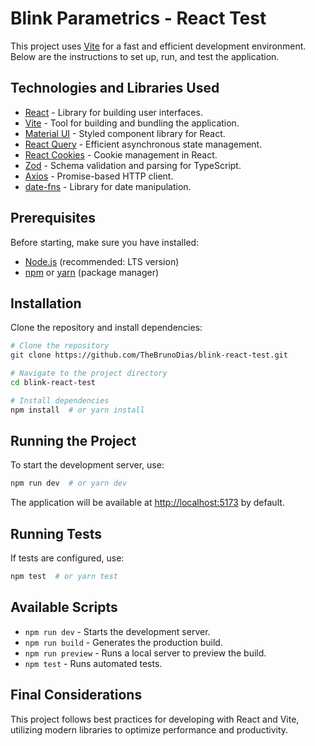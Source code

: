 # Blink Parametrics - React Test

This project uses [Vite](https://vitejs.dev/) for a fast and efficient development environment. Below are the instructions to set up, run, and test the application.

## Technologies and Libraries Used

- [React](https://react.dev/) - Library for building user interfaces.
- [Vite](https://vitejs.dev/) - Tool for building and bundling the application.
- [Material UI](https://mui.com/) - Styled component library for React.
- [React Query](https://tanstack.com/query/latest) - Efficient asynchronous state management.
- [React Cookies](https://www.npmjs.com/package/react-cookie) - Cookie management in React.
- [Zod](https://zod.dev/) - Schema validation and parsing for TypeScript.
- [Axios](https://axios-http.com/) - Promise-based HTTP client.
- [date-fns](https://date-fns.org/) - Library for date manipulation.

## Prerequisites

Before starting, make sure you have installed:

- [Node.js](https://nodejs.org/) (recommended: LTS version)
- [npm](https://www.npmjs.com/) or [yarn](https://yarnpkg.com/) (package manager)

## Installation

Clone the repository and install dependencies:

```sh
# Clone the repository
git clone https://github.com/TheBrunoDias/blink-react-test.git

# Navigate to the project directory
cd blink-react-test

# Install dependencies
npm install  # or yarn install
```

## Running the Project

To start the development server, use:

```sh
npm run dev  # or yarn dev
```

The application will be available at [http://localhost:5173](http://localhost:5173) by default.

## Running Tests

If tests are configured, use:

```sh
npm test  # or yarn test
```

## Available Scripts

- `npm run dev` - Starts the development server.
- `npm run build` - Generates the production build.
- `npm run preview` - Runs a local server to preview the build.
- `npm test` - Runs automated tests.


## Final Considerations

This project follows best practices for developing with React and Vite, utilizing modern libraries to optimize performance and productivity.

